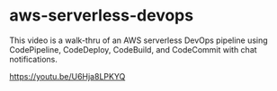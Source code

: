 # aws-serverless-devops

This video is a walk-thru of an AWS serverless DevOps pipeline using CodePipeline, CodeDeploy, CodeBuild, and CodeCommit with chat notifications.

https://youtu.be/U6Hja8LPKYQ
